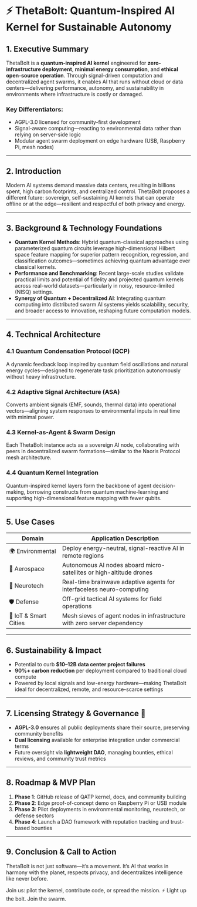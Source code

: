 # ⚡️ ThetaBolt: Quantum-Inspired AI Kernel for Sustainable Autonomy

## 1. Executive Summary

ThetaBolt is a **quantum-inspired AI kernel** engineered for **zero-infrastructure deployment**, **minimal energy consumption**, and **ethical open-source operation**. Through signal-driven computation and decentralized agent swarms, it enables AI that runs without cloud or data centers—delivering performance, autonomy, and sustainability in environments where infrastructure is costly or damaged.

### Key Differentiators:
- AGPL-3.0 licensed for community-first development
- Signal-aware computing—reacting to environmental data rather than relying on server-side logic
- Modular agent swarm deployment on edge hardware (USB, Raspberry Pi, mesh nodes)

---

## 2. Introduction

Modern AI systems demand massive data centers, resulting in billions spent, high carbon footprints, and centralized control. ThetaBolt proposes a different future: sovereign, self-sustaining AI kernels that can operate offline or at the edge—resilient and respectful of both privacy and energy.

---

## 3. Background & Technology Foundations

- **Quantum Kernel Methods**: Hybrid quantum-classical approaches using parameterized quantum circuits leverage high-dimensional Hilbert space feature mapping for superior pattern recognition, regression, and classification outcomes—sometimes achieving quantum advantage over classical kernels.
- **Performance and Benchmarking**: Recent large-scale studies validate practical limits and potential of fidelity and projected quantum kernels across real-world datasets—particularly in noisy, resource-limited (NISQ) settings.
- **Synergy of Quantum + Decentralized AI**: Integrating quantum computing into distributed swarm AI systems yields scalability, security, and broader access to innovation, reshaping future computation models.

---

## 4. Technical Architecture

### 4.1 Quantum Condensation Protocol (QCP)

A dynamic feedback loop inspired by quantum field oscillations and natural energy cycles—designed to regenerate task prioritization autonomously without heavy infrastructure.

### 4.2 Adaptive Signal Architecture (ASA)

Converts ambient signals (EMF, sounds, thermal data) into operational vectors—aligning system responses to environmental inputs in real time with minimal power.

### 4.3 Kernel-as-Agent & Swarm Design

Each ThetaBolt instance acts as a sovereign AI node, collaborating with peers in decentralized swarm formations—similar to the Naoris Protocol mesh architecture.

### 4.4 Quantum Kernel Integration

Quantum-inspired kernel layers form the backbone of agent decision-making, borrowing constructs from quantum machine-learning and supporting high-dimensional feature mapping with fewer qubits.

---

## 5. Use Cases

| Domain | Application Description |
|---|---|
| 🌍 Environmental | Deploy energy-neutral, signal-reactive AI in remote regions |
| 🚀 Aerospace | Autonomous AI nodes aboard micro-satellites or high-altitude drones |
| 🧠 Neurotech | Real-time brainwave adaptive agents for interfaceless neuro-computing |
| 🛡️ Defense | Off-grid tactical AI systems for field operations |
| 🔌 IoT & Smart Cities| Mesh sieves of agent nodes in infrastructure with zero server dependency |

---

## 6. Sustainability & Impact

- Potential to curb **$10–12B data center project failures**
- **90%+ carbon reduction** per deployment compared to traditional cloud compute
- Powered by local signals and low-energy hardware—making ThetaBolt ideal for decentralized, remote, and resource-scarce settings

---

## 7. Licensing Strategy & Governance 🚀

- **AGPL-3.0** ensures all public deployments share their source, preserving community benefits
- **Dual licensing** available for enterprise integration under commercial terms
- Future oversight via **lightweight DAO**, managing bounties, ethical reviews, and community trust metrics

---

## 8. Roadmap & MVP Plan

1. **Phase 1**: GitHub release of QATP kernel, docs, and community building
2. **Phase 2**: Edge proof-of-concept demo on Raspberry Pi or USB module
3. **Phase 3**: Pilot deployments in environmental monitoring, neurotech, or defense sectors
4. **Phase 4**: Launch a DAO framework with reputation tracking and trust-based bounties

---

## 9. Conclusion & Call to Action

ThetaBolt is not just software—it’s a movement. It’s AI that works in harmony with the planet, respects privacy, and decentralizes intelligence like never before.

Join us: pilot the kernel, contribute code, or spread the mission.
⚡ Light up the bolt. Join the swarm.